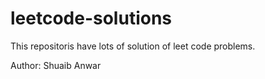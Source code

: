 # leetcode-solutions

This repositoris have lots of solution of leet code problems.

Author: Shuaib Anwar